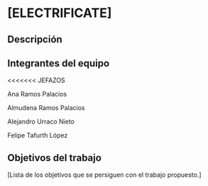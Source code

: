 # [ELECTRIFICATE]

## Descripción


## Integrantes del equipo

<<<<<<< JEFAZOS


Ana Ramos Palacios


Almudena Ramos Palacios


Alejandro Urraco Nieto


Felipe Tafurth López

## Objetivos del trabajo

[Lista de los objetivos que se persiguen con el trabajo propuesto.]

